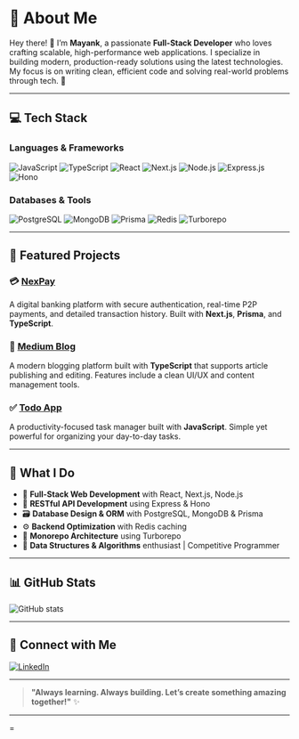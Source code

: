 # 💫 About Me

Hey there! 👋 I’m **Mayank**, a passionate **Full-Stack Developer** who loves crafting scalable, high-performance web applications. I specialize in building modern, production-ready solutions using the latest technologies. My focus is on writing clean, efficient code and solving real-world problems through tech. 🚀

---

## 💻 Tech Stack

### **Languages & Frameworks**

![JavaScript](https://img.shields.io/badge/-JavaScript-F7DF1E?style=flat-square\&logo=javascript\&logoColor=black)
![TypeScript](https://img.shields.io/badge/-TypeScript-007ACC?style=flat-square\&logo=typescript\&logoColor=white)
![React](https://img.shields.io/badge/-React-61DAFB?style=flat-square\&logo=react\&logoColor=black)
![Next.js](https://img.shields.io/badge/-Next.js-000000?style=flat-square\&logo=next.js\&logoColor=white)
![Node.js](https://img.shields.io/badge/-Node.js-339933?style=flat-square\&logo=node.js\&logoColor=white)
![Express.js](https://img.shields.io/badge/-Express.js-000000?style=flat-square\&logo=express\&logoColor=white)
![Hono](https://img.shields.io/badge/-Hono-000000?style=flat-square\&logo=hono\&logoColor=white)

### **Databases & Tools**

![PostgreSQL](https://img.shields.io/badge/-PostgreSQL-336791?style=flat-square\&logo=postgresql\&logoColor=white)
![MongoDB](https://img.shields.io/badge/-MongoDB-47A248?style=flat-square\&logo=mongodb\&logoColor=white)
![Prisma](https://img.shields.io/badge/-Prisma-2D3748?style=flat-square\&logo=prisma\&logoColor=white)
![Redis](https://img.shields.io/badge/-Redis-DC382D?style=flat-square\&logo=redis\&logoColor=white)
![Turborepo](https://img.shields.io/badge/-Turborepo-EF4444?style=flat-square\&logo=turborepo\&logoColor=white)

---

## 🚀 Featured Projects

### 💳 [NexPay](https://github.com/its-mayank07/NexPay)

A digital banking platform with secure authentication, real-time P2P payments, and detailed transaction history. Built with **Next.js**, **Prisma**, and **TypeScript**.

### 📝 [Medium Blog](https://github.com/its-mayank07/Medium-Blog)

A modern blogging platform built with **TypeScript** that supports article publishing and editing. Features include a clean UI/UX and content management tools.

### ✅ [Todo App](https://github.com/its-mayank07/Todo)

A productivity-focused task manager built with **JavaScript**. Simple yet powerful for organizing your day-to-day tasks.

---

## 🎯 What I Do

* 🔧 **Full-Stack Web Development** with React, Next.js, Node.js
* 🔗 **RESTful API Development** using Express & Hono
* 🗃️ **Database Design & ORM** with PostgreSQL, MongoDB & Prisma
* ⚙️ **Backend Optimization** with Redis caching
* 🧩 **Monorepo Architecture** using Turborepo
* 🧠 **Data Structures & Algorithms** enthusiast | Competitive Programmer

---

## 📊 GitHub Stats

![GitHub stats](https://github-readme-stats.vercel.app/api?username=its-mayank07\&show_icons=true\&theme=radical)

---

## 🤝 Connect with Me

[![LinkedIn](https://img.shields.io/badge/-LinkedIn-0077B5?style=flat-square\&logo=linkedin\&logoColor=white)](https://www.linkedin.com/in/mayank-maini-9947a0303)

---

> **"Always learning. Always building. Let’s create something amazing together!"** ✨

---
=
